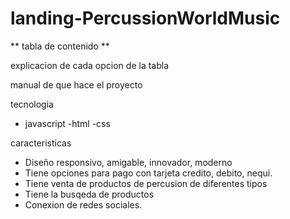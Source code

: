 # landing-PercussionWorldMusic
** tabla de contenido **

explicacion de cada opcion de la tabla

manual de que hace el proyecto

tecnologia
- javascript
-html
-css

caracteristicas
- Diseño responsivo, amigable, innovador, moderno
- Tiene opciones para pago con tarjeta credito, debito, nequi.
- Tiene venta de productos de percusion de diferentes tipos 
- Tiene la busqeda de productos
- Conexion de redes sociales.
